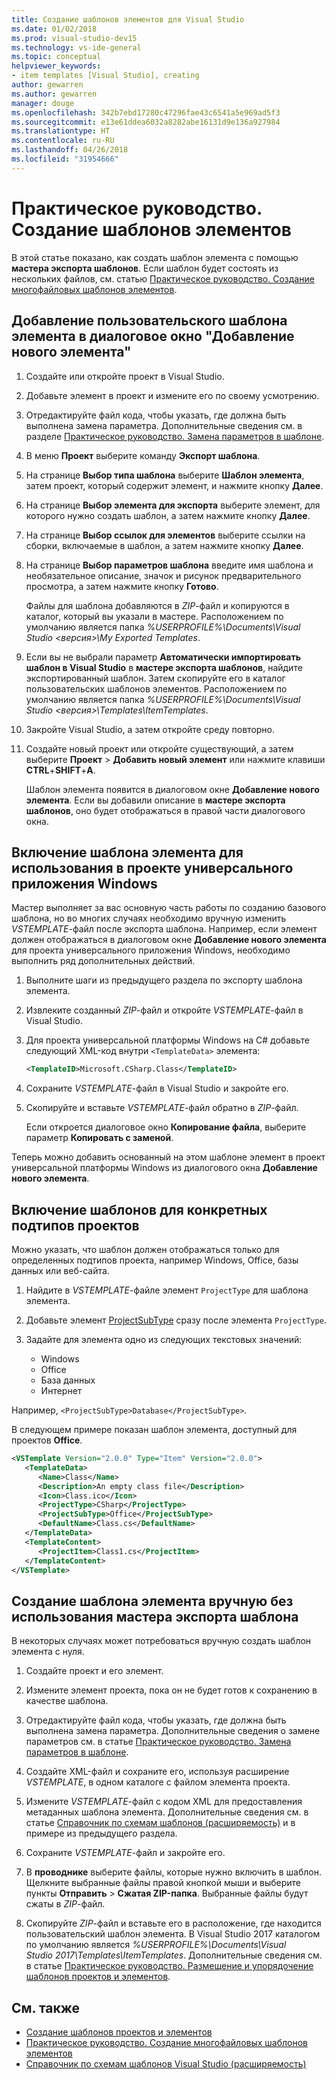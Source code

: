 ```yaml
---
title: Создание шаблонов элементов для Visual Studio
ms.date: 01/02/2018
ms.prod: visual-studio-dev15
ms.technology: vs-ide-general
ms.topic: conceptual
helpviewer_keywords:
- item templates [Visual Studio], creating
author: gewarren
ms.author: gewarren
manager: douge
ms.openlocfilehash: 342b7ebd17280c47296fae43c6541a5e969ad5f3
ms.sourcegitcommit: e13e61ddea6032a8282abe16131d9e136a927984
ms.translationtype: HT
ms.contentlocale: ru-RU
ms.lasthandoff: 04/26/2018
ms.locfileid: "31954666"
---
```

# <a name="how-to-create-item-templates"></a>Практическое руководство. Создание шаблонов элементов

В этой статье показано, как создать шаблон элемента с помощью **мастера экспорта шаблонов**. Если шаблон будет состоять из нескольких файлов, см. статью [Практическое руководство. Создание многофайловых шаблонов элементов](../ide/how-to-create-multi-file-item-templates.md).

## <a name="to-add-a-user-item-template-to-the-add-new-item-dialog-box"></a>Добавление пользовательского шаблона элемента в диалоговое окно "Добавление нового элемента"

1. Создайте или откройте проект в Visual Studio.

1. Добавьте элемент в проект и измените его по своему усмотрению.

1. Отредактируйте файл кода, чтобы указать, где должна быть выполнена замена параметра. Дополнительные сведения см. в разделе [Практическое руководство. Замена параметров в шаблоне](../ide/how-to-substitute-parameters-in-a-template.md).

1. В меню **Проект** выберите команду **Экспорт шаблона**.

1. На странице **Выбор типа шаблона** выберите **Шаблон элемента**, затем проект, который содержит элемент, и нажмите кнопку **Далее**.

1. На странице **Выбор элемента для экспорта** выберите элемент, для которого нужно создать шаблон, а затем нажмите кнопку **Далее**.

1. На странице **Выбор ссылок для элементов** выберите ссылки на сборки, включаемые в шаблон, а затем нажмите кнопку **Далее**.

1. На странице **Выбор параметров шаблона** введите имя шаблона и необязательное описание, значок и рисунок предварительного просмотра, а затем нажмите кнопку **Готово**.

    Файлы для шаблона добавляются в *ZIP*-файл и копируются в каталог, который вы указали в мастере. Расположением по умолчанию является папка *%USERPROFILE%\Documents\Visual Studio \<версия\>\My Exported Templates*.

1. Если вы не выбрали параметр **Автоматически импортировать шаблон в Visual Studio** в **мастере экспорта шаблонов**, найдите экспортированный шаблон. Затем скопируйте его в каталог пользовательских шаблонов элементов. Расположением по умолчанию является папка *%USERPROFILE%\Documents\Visual Studio \<версия\>\Templates\ItemTemplates*.

1. Закройте Visual Studio, а затем откройте среду повторно.

1. Создайте новый проект или откройте существующий, а затем выберите **Проект** > **Добавить новый элемент** или нажмите клавиши **CTRL**+**SHIFT**+**A**.

   Шаблон элемента появится в диалоговом окне **Добавление нового элемента**. Если вы добавили описание в **мастере экспорта шаблонов**, оно будет отображаться в правой части диалогового окна.

## <a name="to-enable-the-item-template-to-be-used-in-a-universal-windows-app-project"></a>Включение шаблона элемента для использования в проекте универсального приложения Windows

Мастер выполняет за вас основную часть работы по созданию базового шаблона, но во многих случаях необходимо вручную изменить *VSTEMPLATE*-файл после экспорта шаблона. Например, если элемент должен отображаться в диалоговом окне **Добавление нового элемента** для проекта универсального приложения Windows, необходимо выполнить ряд дополнительных действий.

1. Выполните шаги из предыдущего раздела по экспорту шаблона элемента.

1. Извлеките созданный *ZIP*-файл и откройте *VSTEMPLATE*-файл в Visual Studio.

1. Для проекта универсальной платформы Windows на C# добавьте следующий XML-код внутри `<TemplateData>` элемента:

   ```xml
   <TemplateID>Microsoft.CSharp.Class</TemplateID>
   ```

1. Сохраните *VSTEMPLATE*-файл в Visual Studio и закройте его.

1. Скопируйте и вставьте *VSTEMPLATE*-файл обратно в *ZIP*-файл.

     Если откроется диалоговое окно **Копирование файла**, выберите параметр **Копировать с заменой**.

Теперь можно добавить основанный на этом шаблоне элемент в проект универсальной платформы Windows из диалогового окна **Добавление нового элемента**.

## <a name="to-enable-templates-for-specific-project-subtypes"></a>Включение шаблонов для конкретных подтипов проектов

Можно указать, что шаблон должен отображаться только для определенных подтипов проекта, например Windows, Office, базы данных или веб-сайта.

1. Найдите в *VSTEMPLATE*-файле элемент `ProjectType` для шаблона элемента.

1. Добавьте элемент [ProjectSubType](../extensibility/projectsubtype-element-visual-studio-templates.md) сразу после элемента `ProjectType`.

1. Задайте для элемента одно из следующих текстовых значений:

    - Windows
    - Office
    - База данных
    - Интернет

Например, `<ProjectSubType>Database</ProjectSubType>`.

В следующем примере показан шаблон элемента, доступный для проектов **Office**.

```xml
<VSTemplate Version="2.0.0" Type="Item" Version="2.0.0">
   <TemplateData>
      <Name>Class</Name>
      <Description>An empty class file</Description>
      <Icon>Class.ico</Icon>
      <ProjectType>CSharp</ProjectType>
      <ProjectSubType>Office</ProjectSubType>
      <DefaultName>Class.cs</DefaultName>
   </TemplateData>
   <TemplateContent>
      <ProjectItem>Class1.cs</ProjectItem>
   </TemplateContent>
</VSTemplate>
```

## <a name="to-manually-create-an-item-template-without-using-the-export-template-wizard"></a>Создание шаблона элемента вручную без использования мастера экспорта шаблона

В некоторых случаях может потребоваться вручную создать шаблон элемента с нуля.

1. Создайте проект и его элемент.

1. Измените элемент проекта, пока он не будет готов к сохранению в качестве шаблона.

1. Отредактируйте файл кода, чтобы указать, где должна быть выполнена замена параметра. Дополнительные сведения о замене параметров см. в статье [Практическое руководство. Замена параметров в шаблоне](../ide/how-to-substitute-parameters-in-a-template.md).

1. Создайте XML-файл и сохраните его, используя расширение *VSTEMPLATE*, в одном каталоге с файлом элемента проекта.

1. Измените *VSTEMPLATE*-файл с кодом XML для предоставления метаданных шаблона элемента. Дополнительные сведения см. в статье [Справочник по схемам шаблонов (расширяемость)](../extensibility/visual-studio-template-schema-reference.md) и в примере из предыдущего раздела.

1. Сохраните *VSTEMPLATE*-файл и закройте его.

1. В **проводнике** выберите файлы, которые нужно включить в шаблон. Щелкните выбранные файлы правой кнопкой мыши и выберите пункты **Отправить** > **Сжатая ZIP-папка**. Выбранные файлы будут сжаты в *ZIP*-файл.

1. Скопируйте *ZIP*-файл и вставьте его в расположение, где находится пользовательский шаблон элемента. В Visual Studio 2017 каталогом по умолчанию является *%USERPROFILE%\Documents\Visual Studio 2017\Templates\ItemTemplates*. Дополнительные сведения см. в статье [Практическое руководство. Размещение и упорядочение шаблонов проектов и элементов](../ide/how-to-locate-and-organize-project-and-item-templates.md).

## <a name="see-also"></a>См. также

- [Создание шаблонов проектов и элементов](../ide/creating-project-and-item-templates.md)
- [Практическое руководство. Создание многофайловых шаблонов элементов](../ide/how-to-create-multi-file-item-templates.md)
- [Справочник по схемам шаблонов Visual Studio (расширяемость)](../extensibility/visual-studio-template-schema-reference.md)
